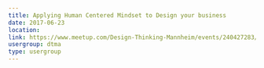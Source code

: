 ```yaml
---
title: Applying Human Centered Mindset to Design your business 
date: 2017-06-23
location: 
link: https://www.meetup.com/Design-Thinking-Mannheim/events/240427283/
usergroup: dtma
type: usergroup
---
```

